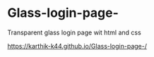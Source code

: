# Glass-login-page-
Transparent glass login page wit html and css 

https://karthik-k44.github.io/Glass-login-page-/
